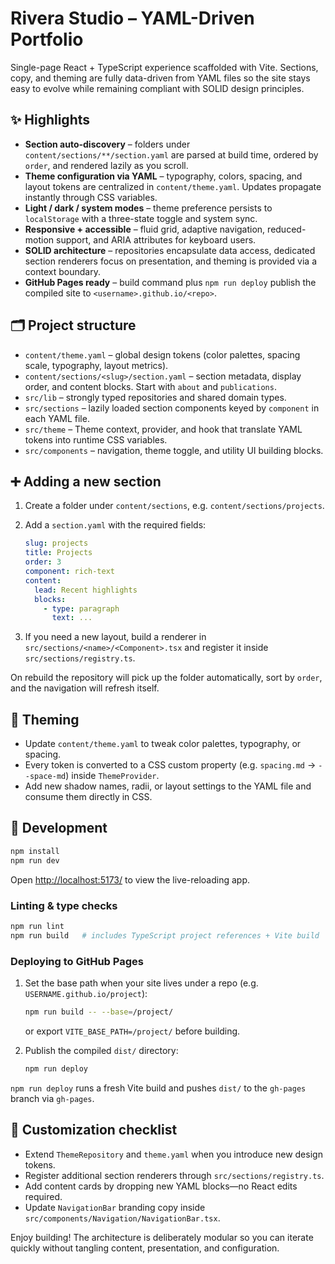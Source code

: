 # Rivera Studio – YAML-Driven Portfolio

Single-page React + TypeScript experience scaffolded with Vite. Sections, copy, and theming are fully data-driven from YAML files so the site stays easy to evolve while remaining compliant with SOLID design principles.

## ✨ Highlights

- **Section auto-discovery** – folders under `content/sections/**/section.yaml` are parsed at build time, ordered by `order`, and rendered lazily as you scroll.
- **Theme configuration via YAML** – typography, colors, spacing, and layout tokens are centralized in `content/theme.yaml`. Updates propagate instantly through CSS variables.
- **Light / dark / system modes** – theme preference persists to `localStorage` with a three-state toggle and system sync.
- **Responsive + accessible** – fluid grid, adaptive navigation, reduced-motion support, and ARIA attributes for keyboard users.
- **SOLID architecture** – repositories encapsulate data access, dedicated section renderers focus on presentation, and theming is provided via a context boundary.
- **GitHub Pages ready** – build command plus `npm run deploy` publish the compiled site to `<username>.github.io/<repo>`.

## 🗂️ Project structure

- `content/theme.yaml` – global design tokens (color palettes, spacing scale, typography, layout metrics).
- `content/sections/<slug>/section.yaml` – section metadata, display order, and content blocks. Start with `about` and `publications`.
- `src/lib` – strongly typed repositories and shared domain types.
- `src/sections` – lazily loaded section components keyed by `component` in each YAML file.
- `src/theme` – Theme context, provider, and hook that translate YAML tokens into runtime CSS variables.
- `src/components` – navigation, theme toggle, and utility UI building blocks.

## ➕ Adding a new section

1. Create a folder under `content/sections`, e.g. `content/sections/projects`.
2. Add a `section.yaml` with the required fields:

    ```yaml
    slug: projects
    title: Projects
    order: 3
    component: rich-text
    content:
      lead: Recent highlights
      blocks:
        - type: paragraph
          text: ...
    ```

3. If you need a new layout, build a renderer in `src/sections/<name>/<Component>.tsx` and register it inside `src/sections/registry.ts`.

On rebuild the repository will pick up the folder automatically, sort by `order`, and the navigation will refresh itself.

## 🎨 Theming

- Update `content/theme.yaml` to tweak color palettes, typography, or spacing.
- Every token is converted to a CSS custom property (e.g. `spacing.md` → `--space-md`) inside `ThemeProvider`.
- Add new shadow names, radii, or layout settings to the YAML file and consume them directly in CSS.

## 🧱 Development

```bash
npm install
npm run dev
```

Open <http://localhost:5173/> to view the live-reloading app.

### Linting & type checks

```bash
npm run lint
npm run build   # includes TypeScript project references + Vite build
```

### Deploying to GitHub Pages

1. Set the base path when your site lives under a repo (e.g. `USERNAME.github.io/project`):

   ```bash
   npm run build -- --base=/project/
   ```

   or export `VITE_BASE_PATH=/project/` before building.
2. Publish the compiled `dist/` directory:

   ```bash
   npm run deploy
   ```

`npm run deploy` runs a fresh Vite build and pushes `dist/` to the `gh-pages` branch via `gh-pages`.

## 🔄 Customization checklist

- Extend `ThemeRepository` and `theme.yaml` when you introduce new design tokens.
- Register additional section renderers through `src/sections/registry.ts`.
- Add content cards by dropping new YAML blocks—no React edits required.
- Update `NavigationBar` branding copy inside `src/components/Navigation/NavigationBar.tsx`.

Enjoy building! The architecture is deliberately modular so you can iterate quickly without tangling content, presentation, and configuration.
